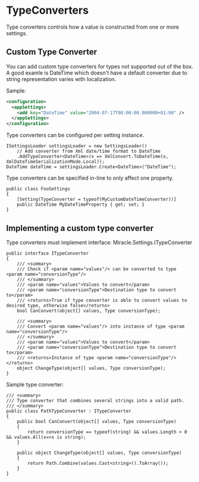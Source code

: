 # TypeConverters

Type converters controls how a value is constructed from one or more settings.

## Custom Type Converter
You can add custom type converters for types not supported out of the box.
A good examle is DateTime which doesn't have a default converter due to string representation varies with localization.

Sample:
```XML
<configuration>
  <appSettings>
    <add key="DateTime" value="2004-07-17T08:00:00.000000+01:00" />
  </appSettings>
</configuration>
```

Type converters can be configured per setting instance.
```CSharp
ISettingsLoader settingsLoader = new SettingsLoader()
    // Add converter from Xml date/time format to DateTime
    .AddTypeConverter<DateTime>(x => XmlConvert.ToDateTime(x, XmlDateTimeSerializationMode.Local));
DateTime dateTime = settingsLoader.Create<DateTime>("DateTime");
```

Type converters can be specified in-line to only affect one property.
```CSharp
public class FooSettings
{
    [Setting(TypeConverter = typeof(MyCustomDateTimeConverter))]
    public DateTime MyDateTimeProperty { get; set; }
}
```

## Implementing a custom type converter
Type converters must implement interface: Miracle.Settings.ITypeConverter
```CSharp
public interface ITypeConverter
{
    /// <summary>
    /// Check if <param name="values"/> can be converted to type <param name="conversionType"/>
    /// </summary>
    /// <param name="values">Values to convert</param>
    /// <param name="conversionType">Destination type to convert to</param>
    /// <returns>True if type converter is able to convert values to desired type, otherwise false</returns>
    bool CanConvert(object[] values, Type conversionType);

    /// <summary>
    /// Convert <param name="values"/> into instance of type <param name="conversionType"/>
    /// </summary>
    /// <param name="values">Values to convert</param>
    /// <param name="conversionType">Destination type to convert to</param>
    /// <returns>Instance of type <param name="conversionType"/></returns>
    object ChangeType(object[] values, Type conversionType);
}
```

Sample type converter:
```CSharp
/// <summary>
/// Type converter that combines several strings into a valid path.
/// </summary>
public class PathTypeConverter : ITypeConverter
{
    public bool CanConvert(object[] values, Type conversionType)
    {
        return conversionType == typeof(string) && values.Length > 0 && values.All(x=>x is string);
    }

    public object ChangeType(object[] values, Type conversionType)
    {
        return Path.Combine(values.Cast<string>().ToArray());
    }
}
```
